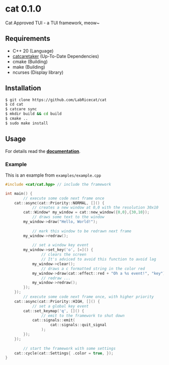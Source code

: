 # cat 0.1.0
Cat Approved TUI - a TUI framework, meow~

## Requirements
- C++ 20 (Language)
- [catcaretaker](https://github.com/LabRicecat/catcaretaker) (Up-To-Date Dependencies)
- cmake (Building)
- make (Building)
- ncurses (Display library)

## Installation
```sh
$ git clone https://github.com/LabRicecat/cat
$ cd cat
$ catcare sync
$ mkdir build && cd build
$ cmake ..
$ sudo make install
```

## Usage
For details read the **[documentation](https://labricecat.github.io/docs/cat/index.html)**.
### Example
This is an example from `examples/example.cpp`

```cpp
#include <cat/cat.hpp> // include the framework

int main() {
        // execute some code next frame once 
    cat::async(cat::Priority::NORMAL, []() {
            // creates a new window at 0,0 with the resolution 30x10 
        cat::Window* my_window = cat::new_window({0,0},{30,10});
            // draws some text to the window 
        my_window->draw("Hello, World!");
            
            // mark this window to be redrawn next frame
        my_window->redraw();
        
            // set a window key event 
        my_window->set_key('o', [=]() {
                // clears the screen
                // It's adviced to avoid this function to avoid lag
            my_window->clear(); 
                // draws a c formatted string in the color red 
            my_window->draw(cat::effect::red + "Oh a %s event!", "key"); 
                // redraw ...
            my_window->redraw();
        });
    });
        // execute some code next frame once, with higher priority
    cat::async(cat::Priority::HIGH, []() {
            // set a global key event
        cat::set_keymap('q', []() {
                // emit to the framework to shut down
            cat::signals::emit(
                    cat::signals::quit_signal
                );
        });
    });
        
        // start the framework with some settings 
    cat::cycle(cat::Settings{ .color = true, });
}
```
